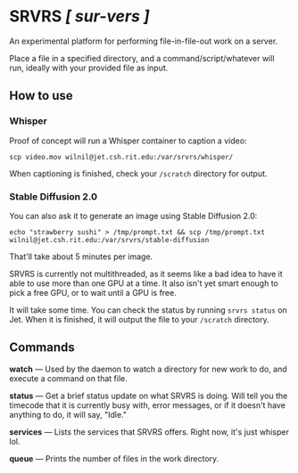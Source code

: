 # SRVRS *[ sur-vers ]*

An experimental platform for performing file-in-file-out work on a server.

Place a file in a specified directory, and a command/script/whatever will run, ideally with your provided file as input.

## How to use

### Whisper

Proof of concept will run a Whisper container to caption a video:

`scp video.mov wilnil@jet.csh.rit.edu:/var/srvrs/whisper/`

When captioning is finished, check your `/scratch` directory for output.

### Stable Diffusion 2.0

You can also ask it to generate an image using Stable Diffusion 2.0:

`echo "strawberry sushi" > /tmp/prompt.txt && scp /tmp/prompt.txt wilnil@jet.csh.rit.edu:/var/srvrs/stable-diffusion`

That'll take about 5 minutes per image.

SRVRS is currently not multithreaded, as it seems like a bad idea to have it able to use more than one GPU at a time. It also isn't yet smart enough to pick a free GPU, or to wait until a GPU is free.

 It will take some time. You can check the status by running `srvrs status` on Jet. When it is finished, it will output the file to your `/scratch` directory.

## Commands

**watch** — Used by the daemon to watch a directory for new work to do, and execute a command on that file.

**status** — Get a brief status update on what SRVRS is doing. Will tell you the timecode that it is currently busy with, error messages, or if it doesn't have anything to do, it will say, "Idle."

**services** — Lists the services that SRVRS offers. Right now, it's just whisper lol.

**queue** — Prints the number of files in the work directory.
